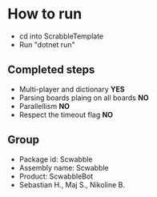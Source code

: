 # How to run
- cd into ScrabbleTemplate 
- Run "dotnet run"

## Completed steps
- Multi-player and dictionary **YES**
- Parsing boards plaing on all boards **NO**
- Parallellism **NO**
- Respect the timeout flag **NO**

## Group
- Package id: Scwabble
- Assembly name: Scwabble
- Product: ScwabbleBot
- Sebastian H., Maj S., Nikoline B.